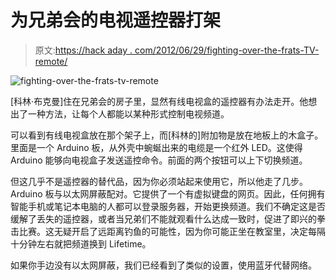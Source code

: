 # 为兄弟会的电视遥控器打架

> 原文:[https://hack aday . com/2012/06/29/fighting-over-the-frats-TV-remote/](https://hackaday.com/2012/06/29/fighting-over-the-frats-tv-remote/)

![](../Images/0860deb3faf4f8fe2f008eed57253e40.png "fighting-over-the-frats-tv-remote")

[科林·布克曼]住在兄弟会的房子里，显然有线电视盒的遥控器有办法走开。他想出了一种方法，让每个人都能以某种形式控制电视频道。

可以看到有线电视盒放在那个架子上，而[科林的]附加物是放在地板上的木盒子。里面是一个 Arduino 板，从外壳中蜿蜒出来的电缆是一个红外 LED。这使得 Arduino 能够向电视盒子发送遥控命令。前面的两个按钮可以上下切换频道。

但这几乎不是遥控器的替代品，因为你必须站起来使用它，所以他走了几步。Arduino 板与以太网屏蔽配对。它提供了一个有虚拟键盘的网页。因此，任何拥有智能手机或笔记本电脑的人都可以登录服务器，开始更换频道。我们不确定这是否缓解了丢失的遥控器，或者当兄弟们不能就观看什么达成一致时，促进了即兴的拳击比赛。这无疑开启了远距离钓鱼的可能性，因为你可能正坐在教室里，决定每隔十分钟左右就把频道换到 Lifetime。

如果你手边没有以太网屏蔽，我们已经看到了类似的设置，使用蓝牙代替网络。